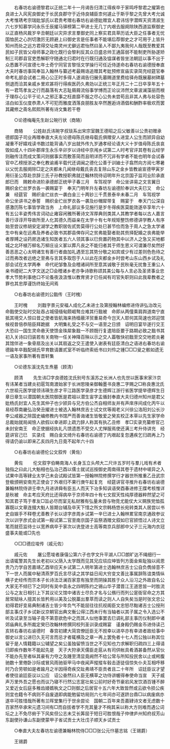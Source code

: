 <!-- { "loadSidebar": true } -->
　　右春坊右谕德黎君以正统二年十一月谒告归清江得疾卒于家鸣呼黎君之擢第也良进士入风宪良御史于长民良郡守于近侍良辅臣柰何遽止于斯乎黎之先曾大考允诚大考惟琇考宗瑞妣邹氏以君贵考赠右春坊右谕德妣赠宜人君讳恬字潜辉天资清淑生六七岁知慕学问永乐壬辰擢马驿榜第二甲进士无几丁内艰去服阕除陕西道监察御史以正直杨风裁岁辛丑朝廷以灾异求言羣御史同上察实君具草历诋大臣之任事者无忧国恤民之心剀切激厉无顾避上曰御史言是任事者不能堪后荐御史之才可用于上皆升知州而处之远方君得交址南灵州尤僻远君怡然曰圣人不鄙九夷我何人哉既至教爱其民如子民皆父母师事之政化既行会黎利反其众日盛总帅王通孱弱不能制吏所胁遂矫制三司郡县官吏悉解职守随通北归君时在行既归通及恊谋者皆坐法朝廷以事不出于众悉置不问宣德七年士奇宁同官言黎恬文学操行可任近侍遂命右春坊右谕德授奉直大夫时春坊事简奉旨入翰林与纂述考最赐诰追赠其考妣预修宣庙实录简充经筵官奉命考礼部会试者二用心公正时多得人遂谒告归展先墓赐道里费给驿舟既展墓树碑墓侧退而洽其亲戚乡里欢甚将行得疾医药久弗効以正统三年正月二十二日卒享年五十有一君笃孝友之行而磊落有大志耻屑屑流俗事学博而正论议沛然文章波澜藻丽而根于理存心公平于论人之邪正事之枉直靡不服之尽心公务未尝苟且非其人弗与处容色洁白如玉仪度恭肃人不可犯而雅度洒落良朋胜友卒然邂逅诗酒倡和酬酢率极欢而罢其藏修之斋名熙熙所著有诗文集若干卷 

　　○论德梅庵先生赵公琬行状（商辂） 

　　商辂 
　　公姓赵氏讳琬字叔琰系出宋宗室魏王德昭之后父敏善以公贵初赠承德郎国子司业再赠奉直大夫左论德母陈氏继母载氏俱赠安人进宜人公生而颕异自幼凝重不好嬉戏读书数过能背诵八岁出就外传九岁通孝经论语大义十岁值母陈氏丧哀毁如成人十四补郡庠生永乐辛卯岁以诗经中京闱乡试第二人时考官评其卷有云经学则融传注而成文策问则据事实而敷答简而且明详而不冗非有学者不能也明年会试春官中乙榜授浙之奉化教谕甫半载代还调闽之德化公善于训廸士子翕然向方阅七寒暑以父忧去服阕除□定之庆都未几闻继母戴氏丧去复除山东之金乡皆教谕宣德甲寅岁用衍圣公荐赴京辞三氏子孙教授职弗就迁翰林院待诏明年升北京国子监司业阶承直郎巳而　赐敕命进阶承德郎正统甲子春三月　车驾视学　命公坐讲易之文言翼日　赐织金纻丝罗衣各一袭赐宴于　奉天门明年升左春坊左谕德阶奉训大夫巳又　命公兼　经筵官　赐织金纻丝衣一袭白金三十两钞三千贯景泰辛未春二月　车驾视学　命公坐讲书之泰誓　赐织金纻丝罗衣各一袭及纱帽犀带复　赐宴于　奉天门公深自感激历陈七事皆学政当务　上命礼部议多见施行是岁冬得疾医莫能效遂卒享年六十有五公丰姿秀伟言词动止雍容闲雅所著诗文浑厚典则类其人其教学者每以古人嘉言善行谆谆开导故所至人化其德久而益亲在太学十有七年规矩整饬修德讲学教人有序始至尝议修胡安定湖学之教职居佐贰势莫得行公处巳甚节俭而急于周人之急太学诸生中有亲在远弗及养者必致书其郡县俾存问之贫弗能娶者助其赀择配婚之丧弗能举者厚赙之设药房选诸生知医者五六人领其事以巳赀置药物其中以济人之急又买地都城之北环植万柳名万柳庄设义冢以葬凡丧之不能归者其于师生恩义可谓兼尽矣然好善恶恶之心太明诸生有善行者曲加礼遇至忘其势分敬之如宾或少有过差则色色待之过而弗改者远绝之至弗与言其多取怨于人以此在庆都金乡时尝考山东山西乡试及礼部会试在太学两奉　命代祀邹鲁及会稽诸祠所至意其诚敬于民秋毫无扰鲁王重公人亲书禋祀二大字文送之□会稽诸乡老亦争诗歌称颂其美公每与人言必及圣贤事业忠孝大节势利事绝口不论蚤夜汲汲惟以教育贤才巳任闻有司官失职则曰此我辈教者之罪也其忠厚谨饬终始无间焉 

　　○右春坊右谕德刘公戬传（王时槐） 

　　王时槐 
　　刘戬字景元安福人成化乙未进士及第授翰林编修进侍讲弘治改元　命戬使交趾时交趾吞占城侵缅甸颇崛骜佥难其行戬被　命即从两僮乘肩舆道南宁直抵其境交人惊曰昔之使者皆航海来扬樯蔽洋贸重易奇今岂天人耶何其简速也郊迎馆候视昔倍恭陪臣拜跪据　大明集礼受之不与交一语至之日颁　诏明日宴毕遂行交王大恐曰一国生灵命悬天使馈金珠犀象戬一不顾既行复遣陪臣要于路期必致之戬书其初入关诗曰归装若有关南物一任关神降百殃以示之交人葢敬快初戬至交交地若炎暑其馆伴进一象骨扇及出关以其扇返之交王遣使入谢表有廷臣清白之语进右春坊右谕德踰年卒戬配胡氏早育数请置贰室不听临终索纸书曰刘伶之锺□□□叟之骸如遗无一语及家事所著有晋轩集 

　　○论德东溪沈先生焘墓（顾清） 

　　顾清 
　　先生讳□字良德姓沈氏别号东溪苏之长洲人也先世以医事宋家汴京有讳某者当建炎初扈驾南渡始家于长洲思陵亲御翰墨书良惠二字赐之□称良惠沈氏六世祖元医学提领讳瑛生彦才平江路医学录彦才生德辉江浙行省医学提举德辉生日章日章生以潜国朝太医院御医是君祖以潜生宙字孟循封奉直大夫归德州知州是君父妣杨氏封宜人先生其仲子也少颕异与兄方伯公杰自相师友并有声庠序间成化丙午以易经荐南畿弘治癸丑擢进士被选入翰林庶吉士试文优等阁老义兴徐公洛阳刘公长沙李公咸器之除国史编修教内书馆严而善诲诸生皆敬爱之癸亥校正本草以先生家学命总裁始就局闻憸人欲假以幸进即上疏力辞人称其有执乙丑修　孝□实录充纂修官己未封安南王　命正使据经执礼凡馈遗悉不受交人尤惮服焉使还满三考升侍讲充　经筵讲官己巳　实录戍　赐白金文绮升右春坊右谕德丁内艰起复忽遘疾乞归疏再上乃得请仍谕以即来乙亥四月九日竟不起年六十四 

　　○右春坊右谕德伦公文叙传（黄佐） 

　　黄佐 
　　伦文叙字伯畴南海人长身玉立头颅大二尺许五岁时与羣儿戏有术者独指之曰此儿大魁相也弘治己酉以儒士就试巡按御史周南得其卷于遗材中嗟异之入试果中高等肄业太学己未会试殿试皆第一授翰林院修撰学行才器世所推重乙丑武宗登极颁朔安南充正使会丁外艰归不果行庚午起复充　经筵讲官寻推升右春坊右谕德兼翰林院侍讲壬申九月进讲舜有臣五人而天下冶多知讽语癸酉春进修王牒考核惟详是秋被　命主考应天府比还得病卒于京师年四十有七文叙天性纯厚德器粹然望之可知其君子笃于孝友□旨必尽而室无私财雅有弘量未尝与物竞尤能仗大义赒族党恤孤寡既以文章连掇大魁人皆期台辅及卒天下惜之所文宗韩杨悠长宛转类其人居尝以书史自娱手不释卷尤善教子长以谅字彦周乡试第一辛巳进士入翰林累官南京通政参议次以训字彦式会试第一殿试第二官至南京国子监祭酒赠文叙如巳官颕悟过人诗文立笔而就莅监待士以宽养病卒于家次以诜登进士高等南京兵部郎中父子三元海内衣冠盛事夫能或□先也 

　　○□□德应埈传（戚元佐） 

　　戚元佐 
　　屠公愿埈者康僖公第六子也字文升平湖人□□朗旷达不绳细行一出语辄警其先生长老初以父荫入太学既而见其兄应埙应坤皆列方面金紫耻独以阅恩贵乃力学自苦嘉靖乙酉举应天乡试第二人明年第进士选翰林庶吉士公自负儁倬意不下一世人而属中秘清燕罗百氏言尽读之其学益日闳大穷变文善比事属辞陈谊类情纵横子史经传而宗本子长诗法泛澜百家意有独至而阴操其胜于众人沿习之外故自名公大家无不倾巳下之同时有吴中袁永之四明陈约之锡山华子潜晋江王道思皆一时胜流公与之友日相引上下其议论又馆中诸吉士尽负才名与公鴈行而列公寔衙官命之方其居常赋咏人擅其长皆矜用以美及公脱藁出羣萃而读之则人人自失矣当是时张文忠公初得君好变易典制诸吉士皆少年负气不能屈往往抗视阁臣文忠怒尽黜诸吉士公授刑部主事戊子乡试新议京朝官出典文衡公得江西未行有当轴者以其子属之令入选公不听及试录至当轴子竟不第意欲危中之而其人似他事罢去巳调礼部主事历仪制郎中诸　郊庙典礼多所裁定癸巳改翰林修撰同校列圣训录成赐宴　谨身殿仍赐金币进侍读己亥转右春坊右谕德时　春宫初建大简宫僚廷臣无不觊幸以进卒亦有幸进者故给事中御史以言公进巳久无可言而忌才者辄横及之章一再上罢免者十七人而公独以称其位留于是人情籍籍以公辅望之矣公虽独留愤当世之不见知也力求解职归疏四三上得请归即疾作数年不能起先是　天子大狩承天儒臣走扈从有司供帐具肴酒甚备然从官伙不能办先至者纵其豪有力夺之及踵至清显竟阙然不给公常与所知投民舍以止或枵腹驰数十里倦卧沙际或冒风雨驰驱甲马中夜闻声摐摐车毂击逐徒伹惊失仆夫互相呼移时乃合劳顿如是者踰月之半因得奇疾交趾弗靖不臣贡者且二十年所　诏廷臣议才望者使往谕廷臣议以公应　诏公奋然曰人臣无横草之功侍讲幄得奉使命当宣　天子威声万里外吾之愿也而议乃寝不行然公志寔壮矣公前时好奇节豪宕风发饮酒百锺不醉又爱近女后庭多稚齿婑媠秇文之□则御之后居官十五六年大致皆然或云欲令损公疾则宜也籍令不病则不自废退即病能勉留坊局则六七年间亦可遂跻台鼎□以病废病亦遂卒可胜惜哉所著有兰晖堂集行于世余尝论　国朝二百年来吾嘉肄诗文者无虑数十百家然卒承宋元遗习间有□而自拔者学不充其量才不绚其采以称大方则难而遇公词坛之上不免尽俯于下风矣但公志未艾长筭屈于短日可胜恨哉子仲律庐州知府叔芳山东副使孙谦山东副使蒙甲子省试贡士大壮戊子顺天乡试贡士 

　　○奉直大夫左春坊左谕德兼翰林院侍□□□张公元忭墓志铭（王锡爵） 

　　王锡爵 
